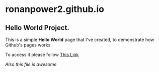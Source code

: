 # ronanpower2.github.io

## Hello World Project.

This is a simple **Hello World** page that I've created, to demonstrate how Github's pages works.

To access it please follow [This Link](ronanpower2.github.io)

_Also this file is awesome_
